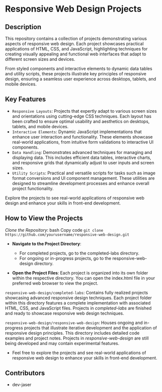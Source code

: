 # Responsive Web Design Projects

## Description
This repository contains a collection of projects demonstrating various aspects of responsive web design. Each project showcases practical applications of HTML, CSS, and JavaScript, highlighting techniques for creating visually appealing and functional web interfaces that adapt to different screen sizes and devices.

From styled components and interactive elements to dynamic data tables and utility scripts, these projects illustrate key principles of responsive design, ensuring a seamless user experience across desktops, tablets, and mobile devices.

## Key Features
- `Responsive Layouts`: Projects that expertly adapt to various screen sizes and orientations using cutting-edge CSS techniques. Each layout has been crafted to ensure optimal usability and aesthetics on desktops, tablets, and mobile devices.
- `Interactive Elements`: Dynamic JavaScript implementations that enhance user interaction and functionality. These elements showcase real-world applications, from intuitive form validations to interactive UI components.
- `Data Handling`: Demonstrates advanced techniques for managing and displaying data. This includes efficient data tables, interactive charts, and responsive grids that dynamically adjust to user inputs and screen sizes.
- `Utility Scripts`: Practical and versatile scripts for tasks such as image format conversions and UI component management. These utilities are designed to streamline development processes and enhance overall project functionality.

Explore the projects to see real-world applications of responsive web design and enhance your skills in front-end development.

## How to View the Projects
*Clone the Repository*:
bash
Copy code
`git clone https://github.com/yourusername/responsive-web-design.git`

- **Navigate to the Project Directory**:
  - For completed projects, go to the completed-labs directory.
  - For ongoing or in-progress projects, go to the responsive-web-design directory.

- **Open the Project Files**:
  Each project is organized into its own folder within the respective directory.
  You can open the index.html file in your preferred web browser to view the project.

`responsive-web-design/completed-labs`: Contains fully realized projects showcasing advanced responsive design techniques. Each project folder within this directory features a complete implementation with associated HTML, CSS, and JavaScript files. Projects in *completed-labs* are finished and ready to showcase responsive web design techniques.

`responsive-web-design/responsive-web-design`: Houses ongoing and in-progress projects that illustrate iterative development and the application of responsive design principles. This directory includes detailed code examples and project notes. Projects in *responsive-web-design* are still being developed and may contain experimental features.

- Feel free to explore the projects and see real-world applications of responsive web design to enhance your skills in front-end development.

## Contributors
- dev-jaser
